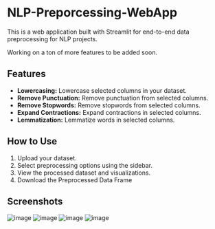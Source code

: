 # NLP-Preporcessing-WebApp

This is a web application built with Streamlit for end-to-end data preprocessing for NLP projects.


Working on a ton of more features to be added soon.

## Features

- **Lowercasing:** Lowercase selected columns in your dataset.
- **Remove Punctuation:** Remove punctuation from selected columns.
- **Remove Stopwords:** Remove stopwords from selected columns.
- **Expand Contractions:** Expand contractions in selected columns.
- **Lemmatization:** Lemmatize words in selected columns.
  
## How to Use

1. Upload your dataset.
2. Select preprocessing options using the sidebar.
3. View the processed dataset and visualizations.
4. Download the Preprocessed Data Frame

## Screenshots
![image](https://github.com/Asad-Khan9/NLP-Preporcessing-WebApp/assets/78179407/627b9885-a516-4671-a1e1-84e4885bc2ba)
![image](https://github.com/Asad-Khan9/NLP-Preporcessing-WebApp/assets/78179407/e72a9409-40d8-4549-8d3a-e86e381c4794)
![image](https://github.com/Asad-Khan9/NLP-Preporcessing-WebApp/assets/78179407/d819f9a9-cea9-49d1-86cd-be7a5bc9fa1b)
![image](https://github.com/Asad-Khan9/NLP-Preporcessing-WebApp/assets/78179407/4807b89a-c051-4b17-8aa3-d97b922be8f4)


